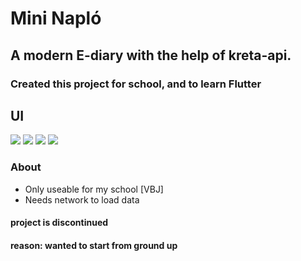 # Mini Napló

## A modern E-diary with the help of kreta-api. 
### Created this project for school, and to learn Flutter 

## UI
<p>
    <img src="assets/ui_examples/login_ui.png">
    <img src="assets/ui_examples/main_page.png">
    <img src="assets/ui_examples/timetable_page.png">
    <img src="assets/ui_examples/absences_page.png">
</p>

### About
- Only useable for my school [VBJ] 
- Needs network to load data

#### project is discontinued
#### reason: wanted to start from ground up 





